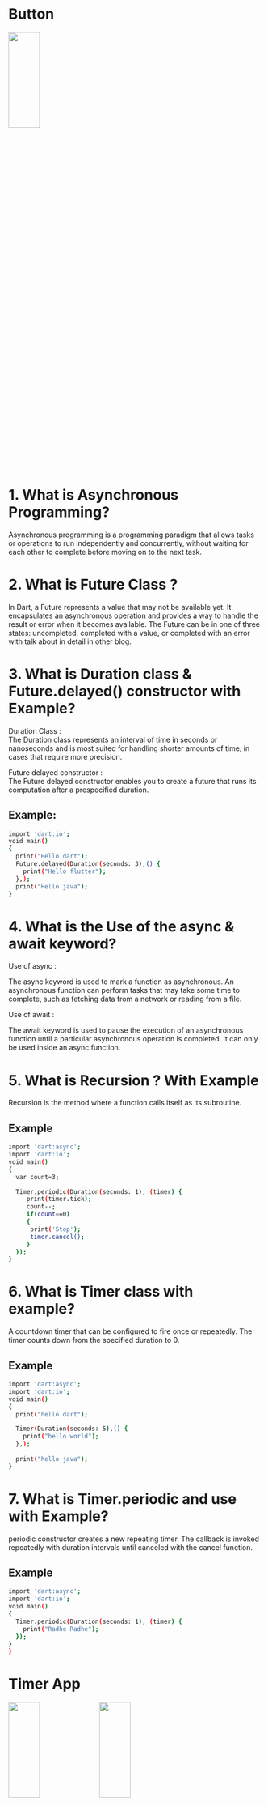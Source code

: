 

# Button
  <img src="https://github.com/sadhana5953/timer_daily_task/assets/148869257/0c7244e8-4b53-4229-81dc-790308c8d840" height=22% width=35%>

# 1. What is  Asynchronous Programming?

Asynchronous programming is a programming paradigm that allows tasks or operations to run independently and concurrently, without waiting for each other to complete before moving on to the next task. 

# 2. What is Future Class ?
In Dart, a Future represents a value that may not be available yet. It encapsulates an asynchronous operation and provides a way to handle the result or error when it becomes available. The Future can be in one of three states: uncompleted, completed with a value, or completed with an error with talk about in detail in other blog.

# 3. What is Duration class & Future.delayed() constructor with Example?
Duration Class :   
The Duration class represents an interval of time in seconds or nanoseconds and is most suited for handling shorter amounts of time, in cases that require more precision.

Future delayed constructor :  
The Future delayed constructor enables you to create a future that runs its computation after a prespecified duration.

## Example:

```bash
import 'dart:io';
void main()
{
  print("Hello dart");
  Future.delayed(Duration(seconds: 3),() {
    print("Hello flutter");
  },);
  print("Hello java");
}
```
# 4. What is the Use of the async & await keyword?
Use of async :

The async keyword is used to mark a function as asynchronous. An asynchronous function can perform tasks that may take some time to complete, such as fetching data from a network or reading from a file. 

Use of await :

The await keyword is used to pause the execution of an asynchronous function until a particular asynchronous operation is completed. It can only be used inside an async function.

# 5. What is Recursion ? With Example
Recursion is the method where a function calls itself as its subroutine.

## Example
```bash
import 'dart:async';
import 'dart:io';
void main()
{
  var count=3;

  Timer.periodic(Duration(seconds: 1), (timer) { 
     print(timer.tick);
     count--;
     if(count==0)
     {
      print('Stop');
      timer.cancel();
     }
  });
}
```
# 6. What is Timer class with example?
A countdown timer that can be configured to fire once or repeatedly. The timer counts down from the specified duration to 0.
## Example
```bash
import 'dart:async';
import 'dart:io';
void main()
{
  print("hello dart");

  Timer(Duration(seconds: 5),() {
    print("hello world");
  },);
  
  print("hello java");
}
````
# 7. What is Timer.periodic and use with Example?
periodic constructor creates a new repeating timer. The callback is invoked repeatedly with duration intervals until canceled with the cancel function.

## Example
``` bash
import 'dart:async';
import 'dart:io';
void main()
{
  Timer.periodic(Duration(seconds: 1), (timer) { 
    print("Radhe Radhe");
  });
}
}
````

# Timer App
<img src="https://github.com/sadhana5953/timer_daily_task/assets/148869257/c2a71e87-dbd9-4b5d-b36a-715fa0c328a2" height=22% width=35%>
<img src="https://github.com/sadhana5953/timer_daily_task/assets/148869257/32dc6d5d-2f6e-47e3-94e9-8c53064dc8f3" height=22% width=35%>
<img src="https://github.com/sadhana5953/timer_daily_task/assets/148869257/dbb8693c-103a-4159-bad1-354c82a6e441" height=22% width=35%>
<video src="https://github.com/sadhana5953/timer_daily_task/assets/148869257/7f90d65e-9bac-4c63-9a67-9a255686a1be" height=22% width=35%>


# Analogue Clock
<img src="https://github.com/sadhana5953/timer_daily_task/assets/148869257/8a015090-0f9d-41d2-9b57-0dd520c7f6f3" height=22% width=35%>
<video src="https://github.com/sadhana5953/timer_daily_task/assets/148869257/f4c6a25e-73b4-4bef-bed6-f70090c11d28" height=22% width=35%>

